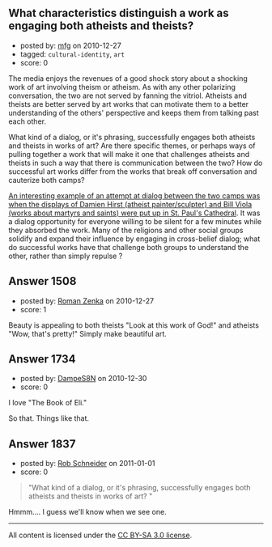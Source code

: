 ## What characteristics distinguish a work as engaging both atheists and theists?

- posted by: [mfg](https://stackexchange.com/users/-1/135-mfg) on 2010-12-27
- tagged: `cultural-identity`, `art`
- score: 0

The media enjoys the revenues of a good shock story about a shocking work of art involving theism or atheism. As with any other polarizing conversation, the two are not served by fanning the vitriol. Atheists and theists are better served by art works that can motivate them to a better understanding of the others' perspective and keeps them from talking past each other.

What kind of a dialog, or it's phrasing, successfully engages both atheists and theists in works of art? Are there specific themes, or perhaps ways of pulling together a work that will make it one that challenges atheists and theists in such a way that there is communication between the two? How do successful art works differ from the works that break off conversation and cauterize both camps?

[An interesting example of an attempt at dialog between the two camps was when the displays of Damien Hirst (atheist painter/sculpter) and Bill Viola (works about martyrs and saints) were put up in St. Paul's Cathedral][1]. It was a dialog opportunity for everyone willing to be silent for a few minutes while they absorbed the work. Many of the religions and other social groups solidify and expand their influence by engaging in cross-belief dialog; what do successful works have that challenge both groups to understand the other, rather than simply repulse ?


  [1]: http://entertainment.timesonline.co.uk/tol/arts_and_entertainment/visual_arts/article6907875.ece


## Answer 1508

- posted by: [Roman Zenka](https://stackexchange.com/users/-1/420-roman-zenka) on 2010-12-27
- score: 1

<p>Beauty is appealing to both theists "Look at this work of God!" and atheists "Wow, that's pretty!" Simply make beautiful art.</p>



## Answer 1734

- posted by: [DampeS8N](https://stackexchange.com/users/-1/587-dampes8n) on 2010-12-30
- score: 0

<p>I love "The Book of Eli."</p>

<p>So that. Things like that.</p>



## Answer 1837

- posted by: [Rob Schneider](https://stackexchange.com/users/-1/149-rob-schneider) on 2011-01-01
- score: 0

<blockquote>
  <p>"What kind of a dialog, or it's
  phrasing, successfully engages both
  atheists and theists in works of art?
  "</p>
</blockquote>

<p>Hmmm.... I guess we'll know when we see one.</p>




---

All content is licensed under the [CC BY-SA 3.0 license](https://creativecommons.org/licenses/by-sa/3.0/).
